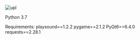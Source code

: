 ![upl](https://user-images.githubusercontent.com/82133365/211179823-4cc45781-a49c-4dfa-8868-784662c04a66.png)

Python 3.7

Requirements:
playsound==1.2.2
pygame==2.1.2
PyQt6==6.4.0
requests==2.28.1
